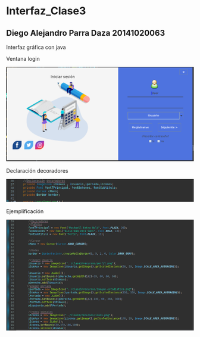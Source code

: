 # Interfaz_Clase3
## Diego Alejandro Parra Daza 20141020063
Interfaz gráfica con java

Ventana login

![Alt text](clase3/recursos/loguinFinal.png?raw=true "calse3")


Declaración decoradores

![Alt text](clase3/recursos/declaraciondeco.png?raw=true "declaracion")

Ejemplificación 

![Alt text](clase3/recursos/decoradores.png?raw=true "ejemplificacion")

